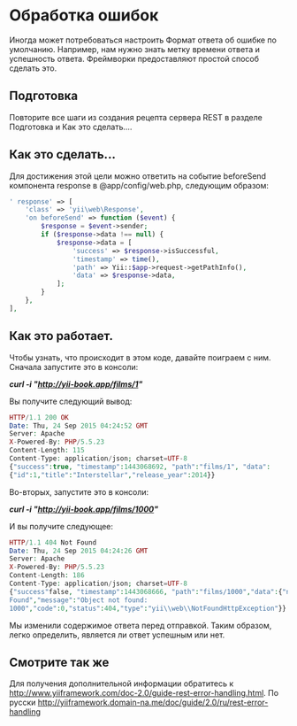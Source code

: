 Обработка ошибок
===
Иногда может потребоваться настроить Формат ответа об ошибке по умолчанию. Например, нам нужно знать метку времени ответа и успешность ответа. Фреймворки предоставляют простой способ сделать это.

Подготовка 
---
Повторите все шаги из создания рецепта сервера REST в разделе Подготовка и Как это сделать....

Как это сделать...
---
Для достижения этой цели можно ответить на событие beforeSend компонента response в @app/config/web.php, следующим образом:
```php
' response' => [
    'class' => 'yii\web\Response',
    'on beforeSend' => function ($event) {
        $response = $event->sender;
        if ($response->data !== null) {
            $response->data = [
                'success' => $response->isSuccessful,
                'timestamp' => time(),
                'path' => Yii::$app->request->getPathInfo(),
                'data' => $response->data,
            ];
        }
    },
],
```
Как это работает.
---
Чтобы узнать, что происходит в этом коде, давайте поиграем с ним. Сначала запустите это в консоли:

***curl -i "http://yii-book.app/films/1"***

Вы получите следующий вывод:
```php
HTTP/1.1 200 OK
Date: Thu, 24 Sep 2015 04:24:52 GMT
Server: Apache
X-Powered-By: PHP/5.5.23
Content-Length: 115
Content-Type: application/json; charset=UTF-8
{"success":true, "timestamp":1443068692, "path":"films/1", "data":
{"id":1,"title":"Interstellar","release_year":2014}}
```
Во-вторых, запустите это в консоли:

***curl -i "http://yii-book.app/films/1000"***

И вы получите следующее:
```php
HTTP/1.1 404 Not Found
Date: Thu, 24 Sep 2015 04:24:26 GMT
Server: Apache
X-Powered-By: PHP/5.5.23
Content-Length: 186
Content-Type: application/json; charset=UTF-8
{"success"false, "timestamp":1443068666, "path":"films/1000","data":{"name":"Not
Found","message":"Object not found:
1000","code":0,"status":404,"type":"yii\\web\\NotFoundHttpException"}}
```
Мы изменили содержимое ответа перед отправкой. Таким образом, легко определить, является ли ответ успешным или нет.

Смотрите так же
---
Для получения дополнительной информации обратитесь к <http://www.yiiframework.com/doc-2.0/guide-rest-error-handling.html>.
По русски <http://yiiframework.domain-na.me/doc/guide/2.0/ru/rest-error-handling>
